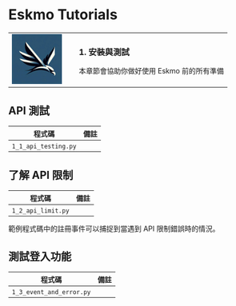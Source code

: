 <!-- markdownlint-disable-next-line -->
<div align="left">

# Eskmo Tutorials
<table>
    <tr>
        <td width="120px"><img src="../assets/eskmo-logo.jpg" height="100px" width="100px" alt="Eskmo Logo"></td>
        <td valign="top">
            <h3>1. 安裝與測試</h3>
            <p>本章節會協助你做好使用 Eskmo 前的所有準備</p>
        </td>
    </tr>
</table>

</div>

## API 測試

| 程式碼               | 備註 |
|----------------------|------|
| `1_1_api_testing.py` |      |

## 了解 API 限制

| 程式碼             | 備註 |
|--------------------|------|
| `1_2_api_limit.py` |      |

範例程式碼中的註冊事件可以捕捉到當遇到 API 限制錯誤時的情況。

## 測試登入功能

| 程式碼                   | 備註 |
|--------------------------|------|
| `1_3_event_and_error.py` |      |


